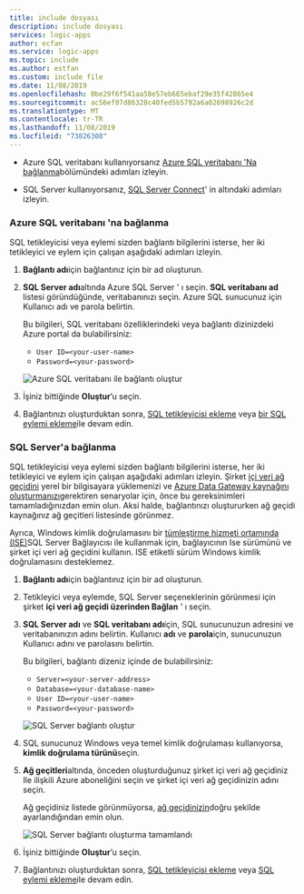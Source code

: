 ```yaml
---
title: include dosyası
description: include dosyası
services: logic-apps
author: ecfan
ms.service: logic-apps
ms.topic: include
ms.author: estfan
ms.custom: include file
ms.date: 11/08/2019
ms.openlocfilehash: 0be29f6f541aa58e57eb665ebaf29e35f42865e4
ms.sourcegitcommit: ac56ef07d86328c40fed5b5792a6a02698926c2d
ms.translationtype: MT
ms.contentlocale: tr-TR
ms.lasthandoff: 11/08/2019
ms.locfileid: "73826308"
---
```

* Azure SQL veritabanı kullanıyorsanız [Azure SQL veritabanı 'Na bağlanma](#connect-azure-sql-db)bölümündeki adımları izleyin.

* SQL Server kullanıyorsanız, [SQL Server Connect](#connect-sql-server)' in altındaki adımları izleyin.

<a name="connect-azure-sql-db"></a>

### <a name="connect-to-azure-sql-database"></a>Azure SQL veritabanı 'na bağlanma

SQL tetikleyicisi veya eylemi sizden bağlantı bilgilerini isterse, her iki tetikleyici ve eylem için çalışan aşağıdaki adımları izleyin.

1. **Bağlantı adı**için bağlantınız için bir ad oluşturun.

1. **SQL Server adı**altında Azure SQL Server ' ı seçin. **SQL veritabanı ad** listesi göründüğünde, veritabanınızı seçin. Azure SQL sunucunuz için Kullanıcı adı ve parola belirtin.

   Bu bilgileri, SQL veritabanı özelliklerindeki veya bağlantı dizinizdeki Azure portal da bulabilirsiniz:

   * `User ID=<your-user-name>`
   * `Password=<your-password>`

   ![Azure SQL veritabanı ile bağlantı oluştur](./media/connectors-create-api-sqlazure/azure-sql-database-create-connection.png)

1. İşiniz bittiğinde **Oluştur**’u seçin.

1. Bağlantınızı oluşturduktan sonra, [SQL tetikleyicisi ekleme](#add-sql-trigger) veya [bir SQL eylemi ekleme](#add-sql-action)ile devam edin.

<a name="connect-sql-server"></a>

### <a name="connect-to-sql-server"></a>SQL Server'a bağlanma

SQL tetikleyicisi veya eylemi sizden bağlantı bilgilerini isterse, her iki tetikleyici ve eylem için çalışan aşağıdaki adımları izleyin. Şirket [içi veri ağ geçidini](https://docs.microsoft.com/azure/logic-apps/logic-apps-gateway-install) yerel bir bilgisayara yüklemenizi ve [Azure Data Gateway kaynağını oluşturmanızı](https://docs.microsoft.com/azure/logic-apps/logic-apps-gateway-connection)gerektiren senaryolar için, önce bu gereksinimleri tamamladığınızdan emin olun. Aksi halde, bağlantınızı oluştururken ağ geçidi kaynağınız ağ geçitleri listesinde görünmez.

Ayrıca, Windows kimlik doğrulamasını bir [tümleştirme hizmeti ortamında (ISE)](https://docs.microsoft.com/azure/logic-apps/connect-virtual-network-vnet-isolated-environment-overview)SQL Server Bağlayıcısı ile kullanmak için, bağlayıcının Ise sürümünü ve şirket içi veri ağ geçidini kullanın. ISE etiketli sürüm Windows kimlik doğrulamasını desteklemez.

1. **Bağlantı adı**için bağlantınız için bir ad oluşturun.

1. Tetikleyici veya eylemde, SQL Server seçeneklerinin görünmesi için şirket **içi veri ağ geçidi üzerinden Bağlan** ' ı seçin.

1. **SQL Server adı** ve **SQL veritabanı adı**için, SQL sunucunuzun adresini ve veritabanınızın adını belirtin. Kullanıcı **adı** ve **parola**için, sunucunuzun Kullanıcı adını ve parolasını belirtin.

   Bu bilgileri, bağlantı dizeniz içinde de bulabilirsiniz:

   * `Server=<your-server-address>`
   * `Database=<your-database-name>`
   * `User ID=<your-user-name>`
   * `Password=<your-password>`

   ![SQL Server bağlantı oluştur](./media/connectors-create-api-sqlazure/sql-server-create-connection.png)

1. SQL sunucunuz Windows veya temel kimlik doğrulaması kullanıyorsa, **kimlik doğrulama türünü**seçin.

1. **Ağ geçitleri**altında, önceden oluşturduğunuz şirket içi veri ağ geçidiniz Ile ilişkili Azure aboneliğini seçin ve şirket içi veri ağ geçidinizin adını seçin.

   Ağ geçidiniz listede görünmüyorsa, [ağ geçidinizin](https://docs.microsoft.com/azure/logic-apps/logic-apps-gateway-connection)doğru şekilde ayarlandığından emin olun.

   ![SQL Server bağlantı oluşturma tamamlandı](./media/connectors-create-api-sqlazure/sql-server-create-connection-complete.png)

1. İşiniz bittiğinde **Oluştur**’u seçin.

1. Bağlantınızı oluşturduktan sonra, [SQL tetikleyicisi ekleme](#add-sql-trigger) veya [SQL eylemi ekleme](#add-sql-action)ile devam edin.
